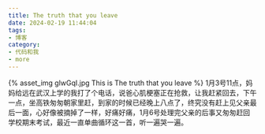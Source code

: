```yaml
---
title: The truth that you leave
date: 2024-02-19 11:44:04
tags:
- 博客
category:
- 代码和我
- more
---
```

{% asset_img glwGqI.jpg This is The truth that you leave %}
1月3号11点，妈妈给远在武汉上学的我打了个电话，说爸心肌梗塞正在抢救，让我赶紧回去，下午一点，坐高铁匆匆朝家里赶，到家的时候已经晚上八点了，终究没有赶上见父亲最后一面，心好像被摘掉了一样，好痛好痛，1月6号处理完父亲的后事又匆匆赶回学校期末考试，最近一直单曲循环这一首，听一遍哭一遍。